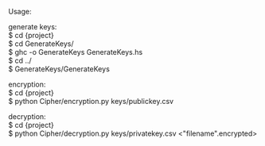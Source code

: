 Usage:

generate keys:  
	$ cd {project}  
	$ cd GenerateKeys/  
	$ ghc -o GenerateKeys GenerateKeys.hs  
	$ cd ../  
	$ GenerateKeys/GenerateKeys  

encryption:  
	$ cd {project}  
	$ python Cipher/encryption.py keys/publickey.csv <textfile>  

decryption:  
	$ cd {project}  
	$ python Cipher/decryption.py keys/privatekey.csv <"filename".encrypted>  
